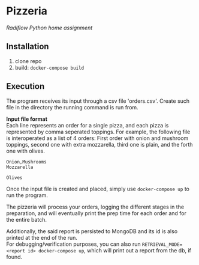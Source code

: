 # Pizzeria
*Radiflow Python home assignment*

## Installation
1. clone repo
2. build: `docker-compose build`

## Execution
The program receives its input through a csv file 'orders.csv'.
Create such file in the directory the running command is run from.

**Input file format**   
Each line represents an order for a single pizza, and each pizza is represented by comma seperated toppings.
For example, the following file is interoperated as a list of 4 orders: First order with onion and mushroom toppings, second one with extra mozzarella, third one is plain, and the forth one with olives.
```
Onion,Mushrooms
Mozzarella

Olives
```

Once the input file is created and placed, simply use `docker-compose up` to run the program.

The pizzeria will process your orders, logging the different stages in the preparation, and will eventually print the prep time for each order and for the entire batch.  

Additionally, the said report is persisted to MongoDB and its id is also printed at the end of the run.  
For debugging/verification purposes, you can also run `RETRIEVAL_MODE=<report id> docker-compose up`, which will print out a report from the db, if found.

